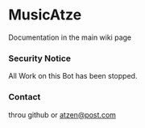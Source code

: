 # MusicAtze
Documentation in the main wiki page

### Security Notice
All Work on this Bot has been stopped.

### Contact
throu github or atzen@post.com
